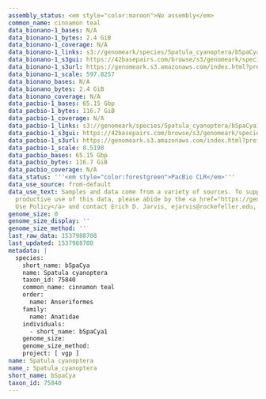 ```yaml
---
assembly_status: <em style="color:maroon">No assembly</em>
common_name: cinnamon teal
data_bionano-1_bases: N/A
data_bionano-1_bytes: 2.4 GiB
data_bionano-1_coverage: N/A
data_bionano-1_links: s3://genomeark/species/Spatula_cyanoptera/bSpaCya1/genomic_data/bionano/<br>
data_bionano-1_s3gui: https://42basepairs.com/browse/s3/genomeark/species/Spatula_cyanoptera/bSpaCya1/genomic_data/bionano/
data_bionano-1_s3url: https://genomeark.s3.amazonaws.com/index.html?prefix=species/Spatula_cyanoptera/bSpaCya1/genomic_data/bionano/
data_bionano-1_scale: 597.8257
data_bionano_bases: N/A
data_bionano_bytes: 2.4 GiB
data_bionano_coverage: N/A
data_pacbio-1_bases: 65.15 Gbp
data_pacbio-1_bytes: 116.7 GiB
data_pacbio-1_coverage: N/A
data_pacbio-1_links: s3://genomeark/species/Spatula_cyanoptera/bSpaCya1/genomic_data/pacbio/<br>
data_pacbio-1_s3gui: https://42basepairs.com/browse/s3/genomeark/species/Spatula_cyanoptera/bSpaCya1/genomic_data/pacbio/
data_pacbio-1_s3url: https://genomeark.s3.amazonaws.com/index.html?prefix=species/Spatula_cyanoptera/bSpaCya1/genomic_data/pacbio/
data_pacbio-1_scale: 0.5198
data_pacbio_bases: 65.15 Gbp
data_pacbio_bytes: 116.7 GiB
data_pacbio_coverage: N/A
data_status: '''<em style="color:forestgreen">PacBio CLR</em>'''
data_use_source: from-default
data_use_text: Samples and data come from a variety of sources. To support fair and
  productive use of this data, please abide by the <a href="https://genome10k.soe.ucsc.edu/data-use-policies/">Data
  Use Policy</a> and contact Erich D. Jarvis, ejarvis@rockefeller.edu, with any questions.
genome_size: 0
genome_size_display: ''
genome_size_method: ''
last_raw_data: 1537988708
last_updated: 1537988708
metadata: |
  species:
    short_name: bSpaCya
    name: Spatula cyanoptera
    taxon_id: 75840
    common_name: cinnamon teal
    order:
      name: Anseriformes
    family:
      name: Anatidae
    individuals:
      - short_name: bSpaCya1
    genome_size:
    genome_size_method:
    project: [ vgp ]
name: Spatula cyanoptera
name_: Spatula_cyanoptera
short_name: bSpaCya
taxon_id: 75840
---
```

